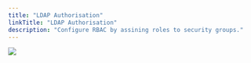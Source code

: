 ```yaml
---
title: "LDAP Authorisation"
linkTitle: "LDAP Authorisation"
description: "Configure RBAC by assining roles to security groups."
---
```


<img src="/images/work-in-progress.jpg">
